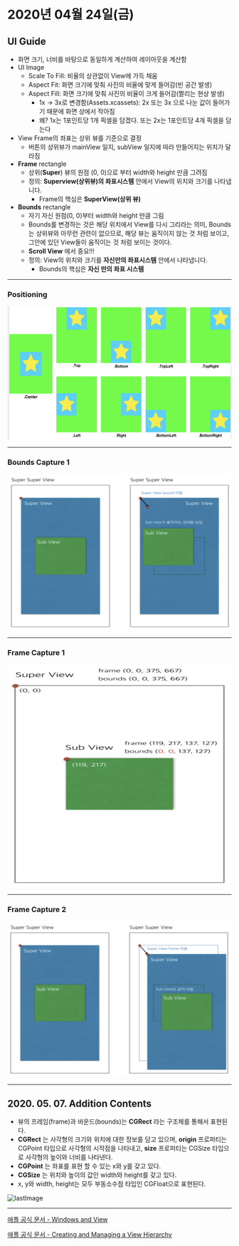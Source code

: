 

# 2020년 04월 24일(금)



## UI Guide

- 화면 크기, 너비를 바탕으로 동일하게 계산하여 레이아웃을 계산함
- UI Image
  - Scale To Fill: 비율의 상관없이 View에 가득 채움
  - Aspect Fit: 화면 크기에 맞춰 사진의 비율에 맞게 들어감(빈 공간 발생)
  - Aspect Fill: 화면 크기에 맞춰 사진의 비율이 크게 들어감(짤리는 현상 발생)
    - 1x -> 3x로 변경함(Assets.xcassets): 2x 또는 3x 으로 나눈 값이 들어가기 때문에 화면 상에서 작아짐
    - 왜? 1x는 1포인트당 1개 픽셀을 담겠다. 또는 2x는 1포인트당 4개 픽셀을 담는다
- View Frame의 좌표는 상위 뷰를 기준으로 결정
  - 버튼의 상위뷰가 mainView 일지, subView 일지에 따라 만들어지는 위치가 달라짐
- **Frame** rectangle
  - 상위(**Super**) 뷰의 원점 (0, 0)으로 부터 width와 height 만큼 그려짐
  - 정의: **Superview(상위뷰)의 좌표시스템** 안에서 View의 위치와 크기를 나타냅니다.
    - Frame의 핵심은 **SuperView(상위 뷰)**
- **Bounds** rectangle
  - 자기 자신 원점(0, 0)부터 width와 height 만큼 그림
  - Bounds를 변경하는 것은 해당 위치에서 View를 다시 그리라는 의미, Bounds는 상위뷰와 아무런 관련이 없으므로, 해당 뷰는 움직이지 않는 것 처럼 보이고, 그안에 있던 View들이 움직이는 것 처럼 보이는 것이다.
  - **Scroll View** 에서 중요!!!
  - 정의: View의 위치와 크기를 **자신만의 좌표시스템** 안에서 나타냅니다.
    - Bounds의 핵심은 **자신 만의 좌표 시스템**
  
***
### Positioning
<img src="https://github.com/1000JI/TIL/blob/master/picture/Positioning.png" width="600px" height="300px" title="Upload" alt="Smile"></img><br/>

***
### Bounds Capture 1
<img src="https://github.com/1000JI/TIL/blob/master/picture/Bounds_Capture1.png" width="600px" height="350px" title="Upload" alt="Smile"></img><br/>

***
### Frame Capture 1
<img src="https://github.com/1000JI/TIL/blob/master/picture/Frame_Capture1.png" width="600px" height="500px" title="Upload" alt="Smile"></img><br/>

***
### Frame Capture 2
<img src="https://github.com/1000JI/TIL/blob/master/picture/Frame_Capture2.png" width="600px" height="350px" title="Upload" alt="Smile"></img><br/>

***

## 2020. 05. 07. Addition Contents

- 뷰의 프레임(frame)과 바운드(bounds)는 **CGRect** 라는 구조체를 통해서 표현된다.
- **CGRect** 는 사각형의 크기와 위치에 대한 정보를 담고 있으며, **origin** 프로퍼티는 CGPoint 타입으로 사각형의 시작점을 나타내고, **size** 프로퍼티는 CGSize 타입으로 사각형의 높이와 너비를 나타낸다.
- **CGPoint** 는 좌표를 표현 할 수 있는 x와 y를 갖고 있다.
- **CGSize** 는 위치와 높이의 값인 width와 height를 갖고 있다.
- x, y와 width, height는 모두 부동소수점 타입인 CGFloat으로 표현된다.

![lastImage](https://cphinf.pstatic.net/mooc/20180102_144/1514826882430XmMnB_PNG/65_21.png)



***

[애플 공식 문서 - Windows and View](https://developer.apple.com/library/content/documentation/WindowsViews/Conceptual/ViewPG_iPhoneOS/Introduction/Introduction.html)

[애플 공식 문서 - Creating and Managing a View Hierarchy](https://developer.apple.com/library/content/documentation/WindowsViews/Conceptual/ViewPG_iPhoneOS/CreatingViews/CreatingViews.html#//apple_ref/doc/uid/TP40009503-CH5-SW47)

